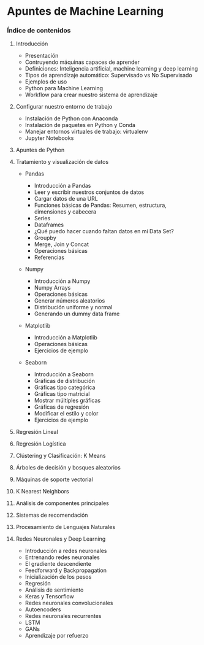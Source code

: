 # Apuntes de Machine Learning



### Índice de contenidos

1. Introducción

   - Presentación
   - Contruyendo máquinas capaces de aprender
   - Definiciones: Inteligencia artificial, machine learning y deep learning
   - Tipos de aprendizaje automático: Supervisado vs No Supervisado
   - Ejemplos de uso
   - Python para Machine Learning
   - Workflow para crear nuestro sistema de aprendizaje

   

2. Configurar nuestro entorno de trabajo

   - Instalación de Python con Anaconda
   - Instalación de paquetes en Python y Conda
   - Manejar entornos virtuales de trabajo: virtualenv
   - Jupyter Notebooks

   

3. Apuntes de Python

   

4. Tratamiento y visualización de datos

   - Pandas
     - Introducción a Pandas
     - Leer y escribir nuestros conjuntos de datos
     - Cargar datos de una URL
     - Funciones básicas de Pandas: Resumen, estructura, dimensiones y cabecera
     - Series
     - Dataframes
     - ¿Qué puedo hacer cuando faltan datos en mi Data Set?
     - Groupby
     - Merge, Join y Concat
     - Operaciones básicas
     - Referencias

   - Numpy

     - Introducción a Numpy
     - Numpy Arrays
     - Operaciones básicas
     - Generar números aleatorios
     - Distribución uniforme y normal
     - Generando un dummy data frame

   - Matplotlib

     - Introducción a Matplotlib
     - Operaciones básicas
     - Ejercicios de ejemplo

   - Seaborn

     - Introducción a Seaborn
     - Gráficas de distribución
     - Gráficas tipo categórica
     - Gráficas tipo matricial
     - Mostrar múltiples gráficas
     - Gráficas de regresión
     - Modificar el estilo y color
     - Ejercicios de ejemplo

     

5. Regresión Lineal

6. Regresión Logística

7. Clústering y Clasificación: K Means

8. Árboles de decisión y bosques aleatorios

9. Máquinas de soporte vectorial

10. K Nearest Neighbors

11. Análisis de componentes principales

12. Sistemas de recomendación

13. Procesamiento de Lenguajes Naturales

14. Redes Neuronales y Deep Learning

    - Introducción a redes neuronales
    - Entrenando redes neuronales
    - El gradiente descendiente
    - Feedforward y Backpropagation
    - Inicialización de los pesos
    - Regresión
    - Análisis de sentimiento
    - Keras y Tensorflow
    - Redes neuronales convolucionales
    - Autoencoders
    - Redes neuronales recurrentes
    - LSTM
    - GANs
    - Aprendizaje por refuerzo

    